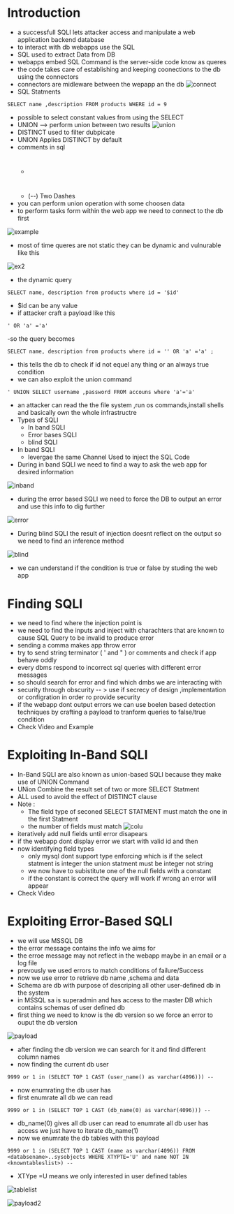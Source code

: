 # Introduction
- a successfull SQLI lets attacker access and manipulate a web application backend database
- to interact with db webapps use the SQL
- SQL used to extract Data from DB
- webapps embed SQL Command is the server-side code know as queres
- the code takes care of establishing and keeping coonections to the db using the connectors
- connectors are midleware between the wepapp an the db
![connect](https://github.com/Islamkafafy123/EWAPT/blob/main/pictures/coonect.jpeg)
- SQL Statments
```
SELECT name ,description FROM products WHERE id = 9
```

- possible to select constant values from using the SELECT
- UNION --> perform union between two results
![union](https://github.com/Islamkafafy123/EWAPT/blob/main/pictures/union.jpeg)
- DISTINCT used to filter dubpicate
- UNION Applies DISTINCT by default
- comments in sql
  - #
  - (--) Two Dashes
- you can perform union operation with some choosen data
- to perform tasks form within the  web app we need to connect to the db first
  
![example](https://github.com/Islamkafafy123/EWAPT/blob/main/pictures/example.jpeg)

- most of time queres are not static they can be dynamic and vulnurable like this
  
![ex2](https://github.com/Islamkafafy123/EWAPT/blob/main/pictures/ex2.jpeg)

- the dynamic query
```
SELECT name, description from products where id = '$id'
```
- $id can be any value
- if attacker craft a payload like this
```
' OR 'a' ='a'
```
-so the query becomes  
```
SELECT name, description from products where id = '' OR 'a' ='a' ;
```
- this tells the db to check if id not equel any thing or an always true condition
- we can also exploit the union command
```
' UNION SELECT username ,password FROM accouns where 'a'='a'
```
- an attacker can read the the file system ,run os commands,install shells and basically own the whole infrastructre
- Types of SQLI
  - In band SQLI
  - Error bases SQLI
  - blind SQLI
- In band SQLI
  - levergae the same Channel Used to inject the SQL Code
- During in band SQLI we need to find a way to ask the web app for desired information
  
![inband](https://github.com/Islamkafafy123/EWAPT/blob/main/pictures/inband.jpeg)

- during the error based SQLI we need to force the DB to output an error and use this info to dig further
  
![error](https://github.com/Islamkafafy123/EWAPT/blob/main/pictures/error.jpeg)

- During blind SQLI the result of injection doesnt reflect on the output so we need to find an inference method

![blind](https://github.com/Islamkafafy123/EWAPT/blob/main/pictures/blind.jpeg)

- we can understand if the condition is true or false by studing the web app

# Finding SQLI
- we need to find where the injection point is
- we need to find the inputs and inject with charachters that are known to cause SQL Query to be invalid to produce error 
- sending a comma makes app throw error
- try to send string terminator ( ' and " ) or comments and check if app behave oddly
- every dbms respond  to incorrect sql queries with different error messages
- so should search for error and find which dmbs we are interacting with
- security through obscurity -- > use if secrecy of design ,implementation or configration in order ro provide security
- if the webapp dont output errors we can use boelen based detection techniques by crafting a payload to tranform queries to false/true condition
- Check Video and Example
# Exploiting In-Band SQLI
- In-Band SQLI are also known as union-based SQLI because they make use of UNION Command
- UNion Combine the result set of two or more SELECT Statment
- ALL used to avoid the effect of DISTINCT clause
- Note :
  - The field type of seconed SELECT STATMENT must match the one in the first Statment
  - the number of fields must match
![colu](https://github.com/Islamkafafy123/EWAPT/blob/main/pictures/colu.jpeg)
- iteratively add null fields until error disapears
- if the webapp dont display error we start with valid id and then
- now identifying field types
  - only mysql dont support type enforcing which is if the select statment is integer the union statment must be integer not string
  - we now have to subistitute one of the null fields with a constant
  - if the constant is correct the query will work if wrong an error will appear
- Check Video
# Exploiting Error-Based SQLI
- we will use MSSQL DB
- the error message contains the info we aims for
- the erroe message may not reflect in the webapp maybe in an email or a log file
- prevously we used errors to match conditions of failure/Success
- now we use error to retrieve db name ,schema  and data
- Schema are db with purpose of descriping all other user-defined db in the system
- in MSSQL sa is superadmin and has access to the master DB which contains schemas of user defined db
- first thing we need to know is the db version so we force an error to ouput the db version

![payload](https://github.com/Islamkafafy123/EWAPT/blob/main/pictures/payload.jpeg)

- after finding the db version we can search for it and find different column names
- now finding the current db user
```
9999 or 1 in (SELECT TOP 1 CAST (user_name() as varchar(4096))) --
```
- now enumrating the db user has
- first enumrate all db we can read
```
9999 or 1 in (SELECT TOP 1 CAST (db_name(0) as varchar(4096))) --
```
- db_name(0) gives all db user can read to enumrate all db user has access we just have to iterate db_name(1)
- now we enumrate the db tables with this payload
```
9999 or 1 in (SELECT TOP 1 CAST (name as varchar(4096)) FROM <databsename>..sysobjects WHERE XTYPTE='U' and name NOT IN <knowntableslist>) --
```
- XTYpe =U means we only interested in user defined tables

![tablelist](https://github.com/Islamkafafy123/EWAPT/blob/main/pictures/tablelist.jpeg)

![payload2](https://github.com/Islamkafafy123/EWAPT/blob/main/pictures/payload2.jpeg)


